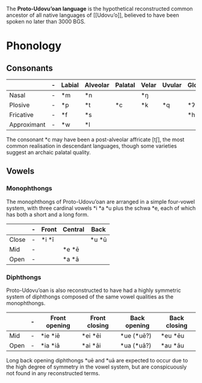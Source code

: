 The **Proto-Udovuʼoan language** is the hypothetical reconstructed common ancestor of all native languages of [[Udovuʼo]], believed to have been spoken no later than 3000 BGS.
# Phonology

## Consonants

|             | -   | Labial | Alveolar | Palatal | Velar | Uvular | Glottal |
| ----------- | --- | ------ | -------- | ------- | ----- | ------ | ------- |
| Nasal       | -   | \*m    | \*n      |         | \*ŋ   |        |         |
| Plosive     | -   | \*p    | \*t      | \*c     | \*k   | \*q    | \*ʔ     |
| Fricative   | -   | \*f    | \*s      |         |       |        | \*h     |
| Approximant | -   | \*w    | \*l      |         |       |        |         |
The consonant \*c may have been a post-alveolar affricate [tʃ], the most common realisation in descendant languages, though some varieties suggest an archaic palatal quality.
## Vowels

### Monophthongs
The monophthongs of Proto-Udovuʼoan are arranged in a simple four-vowel system, with three cardinal vowels \*i \*a \*u plus the schwa \*e, each of which has both a short and a long form.

|       | -   | Front   | Central | Back    |
| ----- | --- | ------- | ------- | ------- |
| Close | -   | \*i \*ī |         | \*u \*ū |
| Mid   | -   |         | \*e \*ē |         |
| Open  | -   |         | \*a \*ā |         |

### Diphthongs
Proto-Udovuʼoan is also reconstructed to have had a highly symmetric system of diphthongs composed of the same vowel qualities as the monophthongs.

|      | -   | Front opening | Front closing | Back opening | Back closing |
| ---- | --- | ------------- | ------------- | ------------ | ------------ |
| Mid  | -   | \*ie \*iē     | \*ei \*ēi     | \*ue (\*uē?) | \*eu \*ēu    |
| Open | -   | \*ia \*iā     | \*ai \*āi     | \*ua (\*uā?) | \*au \*āu    |

Long back opening diphthongs \*uē and \*uā are expected to occur due to the high degree of symmetry in the vowel system, but are conspicuously not found in any reconstructed terms.